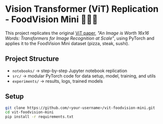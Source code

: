 # Vision Transformer (ViT) Replication - FoodVision Mini 🍕🥩🍣

This project replicates the original [ViT paper](https://arxiv.org/abs/2010.11929), 
*"An Image is Worth 16x16 Words: Transformers for Image Recognition at Scale"*, 
using PyTorch and applies it to the FoodVision Mini dataset (pizza, steak, sushi).

## Project Structure
- `notebooks/` → step-by-step Jupyter notebook replication
- `src/` → modular PyTorch code for data setup, model, training, and utils
- `experiments/` → results, logs, trained models

## Setup
```bash
git clone https://github.com/<your-username>/vit-foodvision-mini.git
cd vit-foodvision-mini
pip install -r requirements.txt
